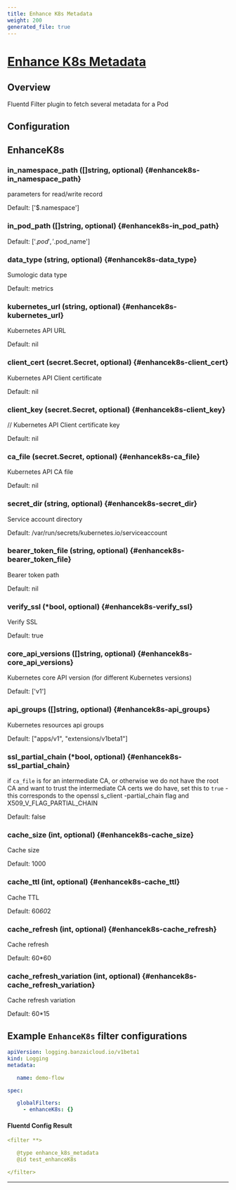 ```yaml
---
title: Enhance K8s Metadata
weight: 200
generated_file: true
---
```


# [Enhance K8s Metadata](https://github.com/SumoLogic/sumologic-kubernetes-collection/tree/main/fluent-plugin-enhance-k8s-metadata)
## Overview
 Fluentd Filter plugin to fetch several metadata for a Pod

## Configuration
## EnhanceK8s

### in_namespace_path ([]string, optional) {#enhancek8s-in_namespace_path}

parameters for read/write record

Default: ['$.namespace']

### in_pod_path ([]string, optional) {#enhancek8s-in_pod_path}

Default: ['$.pod','$.pod_name']

### data_type (string, optional) {#enhancek8s-data_type}

Sumologic data type

Default: metrics

### kubernetes_url (string, optional) {#enhancek8s-kubernetes_url}

Kubernetes API URL

Default: nil

### client_cert (secret.Secret, optional) {#enhancek8s-client_cert}

Kubernetes API Client certificate

Default: nil

### client_key (secret.Secret, optional) {#enhancek8s-client_key}

// Kubernetes API Client certificate key

Default: nil

### ca_file (secret.Secret, optional) {#enhancek8s-ca_file}

Kubernetes API CA file

Default: nil

### secret_dir (string, optional) {#enhancek8s-secret_dir}

Service account directory

Default: /var/run/secrets/kubernetes.io/serviceaccount

### bearer_token_file (string, optional) {#enhancek8s-bearer_token_file}

Bearer token path

Default: nil

### verify_ssl (*bool, optional) {#enhancek8s-verify_ssl}

Verify SSL

Default: true

### core_api_versions ([]string, optional) {#enhancek8s-core_api_versions}

Kubernetes core API version (for different Kubernetes versions)

Default: ['v1']

### api_groups ([]string, optional) {#enhancek8s-api_groups}

Kubernetes resources api groups

Default: ["apps/v1", "extensions/v1beta1"]

### ssl_partial_chain (*bool, optional) {#enhancek8s-ssl_partial_chain}

if `ca_file` is for an intermediate CA, or otherwise we do not have the root CA and want to trust the intermediate CA certs we do have, set this to `true` - this corresponds to the openssl s_client -partial_chain flag and X509_V_FLAG_PARTIAL_CHAIN

Default: false

### cache_size (int, optional) {#enhancek8s-cache_size}

Cache size

Default: 1000

### cache_ttl (int, optional) {#enhancek8s-cache_ttl}

Cache TTL

Default: 60*60*2

### cache_refresh (int, optional) {#enhancek8s-cache_refresh}

Cache refresh

Default: 60*60

### cache_refresh_variation (int, optional) {#enhancek8s-cache_refresh_variation}

Cache refresh variation

Default: 60*15


 ## Example `EnhanceK8s` filter configurations
 ```yaml
 apiVersion: logging.banzaicloud.io/v1beta1
 kind: Logging
 metadata:

	name: demo-flow

 spec:

	globalFilters:
	  - enhanceK8s: {}

 ```

 #### Fluentd Config Result
 ```yaml
 <filter **>

	@type enhance_k8s_metadata
	@id test_enhanceK8s

 </filter>
 ```

---
